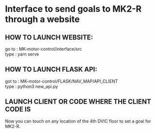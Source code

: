 # Interface to send goals to MK2-R through a website

## HOW TO LAUNCH WEBSITE:
go to : MK-motor-control/interface/src  
type  : yarn serve

## HOW TO LAUNCH FLASK API:
got to : MK-motor-control/FLASK/NAV_MAP/API_CLIENT  
type   : python3 new_api.py 

## LAUNCH CLIENT OR CODE WHERE THE CLIENT CODE IS

Now you can touch on any location of the 4th DVIC floor to set a goal for MK2-R.

